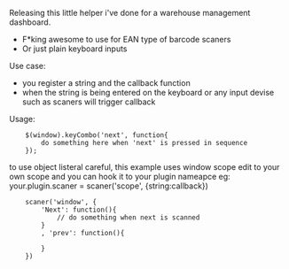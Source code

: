 Releasing this little helper i've done for a warehouse management dashboard.

- F*king awesome to use for EAN type of barcode scaners
- Or just plain keyboard inputs

Use case:
- you register a string and the callback function
- when the string is being entered on the keyboard or any input devise such as scaners will trigger callback

Usage:

        $(window).keyCombo('next', function{
            do something here when 'next' is pressed in sequence
        });

to use object listeral
careful, this example uses window scope
edit to your own scope
and you can hook it to your plugin nameapce
eg: your.plugin.scaner = scaner('scope', {string:callback})

        scaner('window', {
            'Next': function(){
                // do something when next is scanned
            }
            , 'prev': function(){
            
            }
        })

